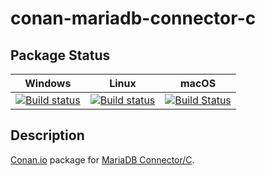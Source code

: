 # conan-mariadb-connector-c

## Package Status

| Windows | Linux | macOS |
|:-------:|:-----:|:-----:|
|[![Build status](https://ci.appveyor.com/api/projects/status/olejjbfcneh6hx7c/branch/testing%2F3.1.11?svg=true)](https://ci.appveyor.com/project/SpaceIm/conan-mariadb-connector-c)|[![Build status](https://github.com/SpaceIm/conan-mariadb-connector-c/workflows/.github/workflows/conan.yml/badge.svg?branch=testing%2F3.1.11)](https://github.com/SpaceIm/conan-mariadb-connector-c/actions?query=branch%3Atesting%2F3.1.11)|[![Build Status](https://travis-ci.com/SpaceIm/conan-mariadb-connector-c.svg?branch=testing%2F3.1.11)](https://travis-ci.com/SpaceIm/conan-mariadb-connector-c)|

## Description

[Conan.io](https://conan.io) package for [MariaDB Connector/C](https://github.com/mongodb/mariadb-connector-c).
